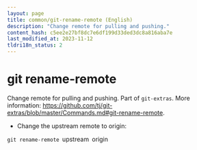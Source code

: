 ```yaml
---
layout: page
title: common/git-rename-remote (English)
description: "Change remote for pulling and pushing."
content_hash: c5ee2e27bf8dc7e6df199d33ded3dc8a816aba7e
last_modified_at: 2023-11-12
tldri18n_status: 2
---
```

# git rename-remote

Change remote for pulling and pushing.
Part of `git-extras`.
More information: <https://github.com/tj/git-extras/blob/master/Commands.md#git-rename-remote>.

- Change the upstream remote to origin:

`git rename-remote `<span class="tldr-var badge badge-pill bg-dark-lm bg-white-dm text-white-lm text-dark-dm font-weight-bold">upstream</span>` `<span class="tldr-var badge badge-pill bg-dark-lm bg-white-dm text-white-lm text-dark-dm font-weight-bold">origin</span>
